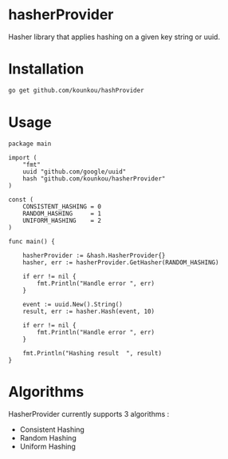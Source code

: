 # hasherProvider

Hasher library that applies hashing on a given key string or uuid.

# Installation

```bash
go get github.com/kounkou/hashProvider
```

# Usage

```golang
package main

import (
    "fmt"
    uuid "github.com/google/uuid"
    hash "github.com/kounkou/hasherProvider"
)

const (
    CONSISTENT_HASHING = 0
    RANDOM_HASHING     = 1
    UNIFORM_HASHING    = 2
)

func main() {

    hasherProvider := &hash.HasherProvider{}
    hasher, err := hasherProvider.GetHasher(RANDOM_HASHING)

    if err != nil {
        fmt.Println("Handle error ", err)
    }

    event := uuid.New().String()
    result, err := hasher.Hash(event, 10)

    if err != nil {
        fmt.Println("Handle error ", err)
    }

    fmt.Println("Hashing result  ", result)
}
```

# Algorithms

HasherProvider currently supports 3 algorithms : 

- Consistent Hashing
- Random Hashing
- Uniform Hashing


